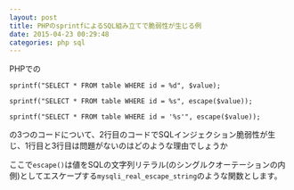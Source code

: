 ```yaml
---
layout: post
title: PHPのsprintfによるSQL組み立てで脆弱性が生じる例
date: 2015-04-23 00:29:48
categories: php sql
---
```

<!-- {% raw %} -->
<p>PHPでの</p>

<pre><code>sprintf("SELECT * FROM table WHERE id = %d", $value);

sprintf("SELECT * FROM table WHERE id = %s", escape($value));

sprintf("SELECT * FROM table WHERE id = '%s'", escape($value));
</code></pre>

<p>の3つのコードについて、2行目のコードでSQLインジェクション脆弱性が生じ、1行目と3行目は問題がないのはどのような理由でしょうか</p>

<p>ここで<code>escape()</code>は値をSQLの文字列リテラル(のシングルクオーテーションの内側)としてエスケープする<code>mysqli_real_escape_string</code>のような関数とします。</p>
<!-- {% endraw %} -->
